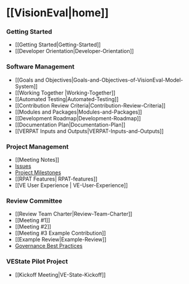 # [[VisionEval|home]]

### Getting Started
- [[Getting Started|Getting-Started]]
- [[Developer Orientation|Developer-Orientation]]

### Software Management
- [[Goals and Objectives|Goals-and-Objectives-of-VisionEval-Model-System]]
- [[Working Together |Working-Together]]
- [[Automated Testing|Automated-Testing]]
- [[Contribution Review Criteria|Contribution-Review-Criteria]]
- [[Modules and Packages|Modules-and-Packages]]
- [[Development Roadmap|Development-Roadmap]]
- [[Documentation Plan|Documentation-Plan]]
- [[VERPAT Inputs and Outputs|VERPAT-Inputs-and-Outputs]]

### Project Management
 - [[Meeting Notes]]
 - [Issues](https://github.com/gregorbj/VisionEval/issues)
 - [Project Milestones](https://github.com/gregorbj/VisionEval/milestones)
 - [[RPAT Features| RPAT-features]]
 - [[VE User Experience | VE-User-Experience]]

### Review Committee
 - [[Review Team Charter|Review-Team-Charter]]
 - [[Meeting #1]]
 - [[Meeting #2]]
 - [[Meeting #3 Example Contribution]]
 - [[Example Review|Example-Review]]
 - [Governance Best Practices](http://htmlpreview.github.io/?https://github.com/VisionEval/OSwhitepaper/blob/master/VEwhitepaper.html)

### VEState Pilot Project
  - [[Kickoff Meeting|VE-State-Kickoff]]